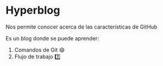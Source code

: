 # **Hyperblog**

Nos permite conocer acerca de las características de GitHub

Es un blog donde se puede aprender:

1. Comandos de Git :smile:
2. Flujo de trabajo :seven: